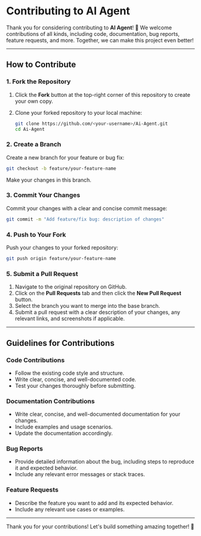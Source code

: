 # Contributing to AI Agent

Thank you for considering contributing to **AI Agent**! 🎉 We welcome contributions of all kinds, including code, documentation, bug reports, feature requests, and more. Together, we can make this project even better!

---

## How to Contribute

### 1. Fork the Repository

1. Click the **Fork** button at the top-right corner of this repository to create your own copy.
2. Clone your forked repository to your local machine:

   ```bash
   git clone https://github.com/<your-username>/Ai-Agent.git
   cd Ai-Agent
   ```

### 2. Create a Branch

Create a new branch for your feature or bug fix:

```bash
git checkout -b feature/your-feature-name
```

Make your changes in this branch.

### 3. Commit Your Changes

Commit your changes with a clear and concise commit message:

```bash
git commit -m "Add feature/fix bug: description of changes"
```

### 4. Push to Your Fork

Push your changes to your forked repository:

```bash
git push origin feature/your-feature-name
```

### 5. Submit a Pull Request

1. Navigate to the original repository on GitHub.
2. Click on the **Pull Requests** tab and then click the **New Pull Request** button.
3. Select the branch you want to merge into the base branch.
4. Submit a pull request with a clear description of your changes, any relevant links, and screenshots if applicable.

---

## Guidelines for Contributions

### Code Contributions

- Follow the existing code style and structure.
- Write clear, concise, and well-documented code.
- Test your changes thoroughly before submitting.

### Documentation Contributions

- Write clear, concise, and well-documented documentation for your changes.
- Include examples and usage scenarios.
- Update the documentation accordingly.

### Bug Reports

- Provide detailed information about the bug, including steps to reproduce it and expected behavior.
- Include any relevant error messages or stack traces.

### Feature Requests

- Describe the feature you want to add and its expected behavior.
- Include any relevant use cases or examples.

---

Thank you for your contributions! Let's build something amazing together! 🚀
